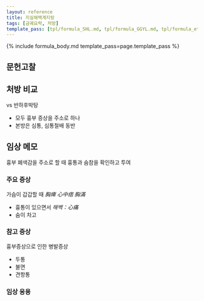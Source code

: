 ```yaml
---
layout: reference
title: 지실해백계지탕
tags: [금궤요략, 처방]
template_pass: [tpl/formula_SHL.md, tpl/formula_GGYL.md, tpl/formula_etc.md]
---
```


{% include formula_body.md template_pass=page.template_pass %}


## 문헌고찰



## 처방 비교

vs 반하후박탕
* 모두 흉부 증상을 주소로 하나
* 본방은 심통, 심통철배 동반


## 임상 메모

흉부 폐색감을 주소로 할 때 흉통과 숨참을 확인하고 투여

### 주요 증상

가슴이 갑갑할 때 _胸痺_ _心中痞_ _胸滿_
* 흉통이 있으면서 _해백：心痛_
* 숨이 차고


### 참고 증상

흉부증상으로 인한 병발증상
* 두통
* 불면
* 견항통

### 임상 응용

